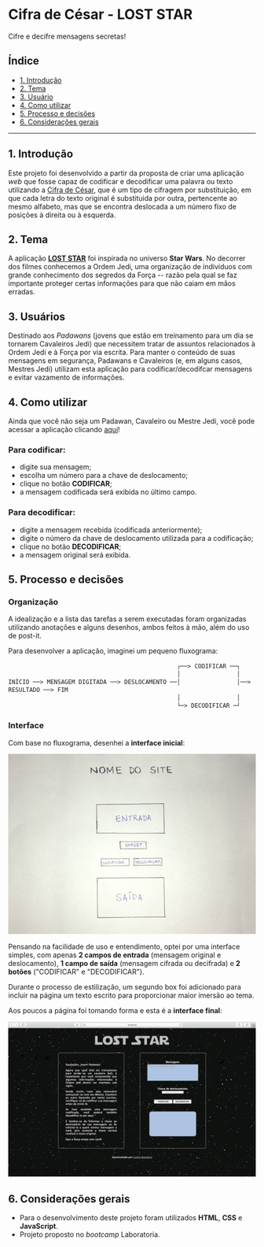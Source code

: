 # Cifra de César - LOST STAR
Cifre e decifre mensagens secretas!

## Índice

* [1. Introdução](#1-introdução)
* [2. Tema](#2-tema)
* [3. Usuário](#3-usuário)
* [4. Como utilizar](#4-como-utilizar)
* [5. Processo e decisões](#5-processo-e-decisões)
* [6. Considerações gerais](#6-considerações-gerais)


***

## 1. Introdução

Este projeto foi desenvolvido a partir da proposta de criar uma aplicação _web_ 
que fosse capaz de codificar e decodificar uma palavra ou texto utilizando a 
[Cifra de César](https://pt.wikipedia.org/wiki/Cifra_de_C%C3%A9sar), que é um 
tipo de cifragem por substituição, em que cada letra do texto original é 
substituida por outra, pertencente ao mesmo alfabeto, mas que se encontra deslocada 
a um número fixo de posições à direita ou à esquerda.


## 2. Tema

A aplicação [**LOST STAR**](https://letbrasil.github.io/SAP005-cipher/src/) foi 
inspirada no universo **Star Wars**. No decorrer dos filmes conhecemos a Ordem Jedi, 
uma organização de indivíduos com grande conhecimento dos segredos da Força -- 
razão pela qual se faz importante proteger certas informações para que não caiam 
em mãos erradas.


## 3. Usuários

Destinado aos _Padawans_ (jovens que estão em treinamento para um dia se tornarem Cavaleiros
Jedi) que necessitem tratar de assuntos relacionados à Ordem Jedi e à Força por via escrita. 
Para manter o conteúdo de suas mensagens em segurança, Padawans e Cavaleiros (e, em alguns 
casos, Mestres Jedi) utilizam esta aplicação para codificar/decodifcar mensagens e evitar
vazamento de informações.


## 4. Como utilizar

Ainda que você não seja um Padawan, Cavaleiro ou Mestre Jedi, você pode acessar a aplicação
clicando [aqui](https://letbrasil.github.io/SAP005-cipher/src/)!

### Para codificar:

* digite sua mensagem;
* escolha um número para a chave de deslocamento;
* clique no botão **CODIFICAR**;
* a mensagem codificada será exibida no último campo.

### Para decodificar:

* digite a mensagem recebida (codificada anteriormente);
* digite o número da chave de deslocamento utilizada para a codificação;
* clique no botão **DECODIFICAR**;
* a mensagem original será exibida. 


## 5. Processo e decisões

### Organização

A idealização e a lista das tarefas a serem executadas foram organizadas 
utilizando anotações e alguns desenhos, ambos feitos à mão, além do uso de post-it.

Para desenvolver a aplicação, imaginei um pequeno fluxograma:

```text
                                                ┌──> CODIFICAR ──┐
                                                │                │
INÍCIO ──> MENSAGEM DIGITADA ──> DESLOCAMENTO ──│                │──> RESULTADO ──> FIM
                                                │                │
                                                └─> DECODIFICAR ─┘
```

### Interface

Com base no fluxograma, desenhei a **interface inicial**:

![prototipo](src/img/prototipo.jpg)

Pensando na facilidade de uso e entendimento, optei por uma interface simples, 
com apenas **2 campos de entrada** (mensagem original e deslocamento), **1 campo de saída** 
(mensagem cifrada ou decifrada) e **2 botões** ("CODIFICAR" e "DECODIFICAR").

Durante o processo de estilização, um segundo box foi adicionado para incluir na página 
um texto escrito para proporcionar maior imersão ao tema. 

Aos poucos a página foi tomando forma e esta é a **interface final**:

![interface-final](src/img/lost-star-final.png)

## 6. Considerações gerais

* Para o desenvolvimento deste projeto foram utilizados **HTML**, **CSS** e **JavaScript**.
* Projeto proposto no _bootcamp_ Laboratoria.
